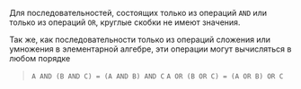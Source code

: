 Для последовательностей, состоящих только из операций `AND` или только из операций `OR`, круглые скобки не имеют значения. 

Так же, как последовательности только из операций сложения или умножения в элементарной алгебре, эти операции могут вычисляться в любом порядке

> `A AND (B AND C) = (A AND B) AND C`
> `A OR (B OR C) = (A OR B) OR C`